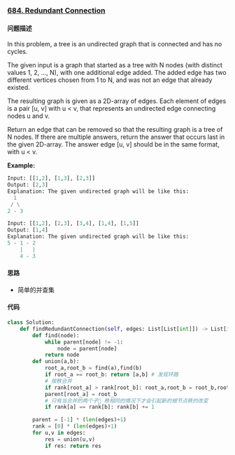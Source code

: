 ### [684. Redundant Connection](https://leetcode-cn.com/problems/redundant-connection/)

#### 问题描述
In this problem, a tree is an undirected graph that is connected and has no cycles.

The given input is a graph that started as a tree with N nodes (with distinct values 1, 2, ..., N), with one additional edge added. The added edge has two different vertices chosen from 1 to N, and was not an edge that already existed.

The resulting graph is given as a 2D-array of edges. Each element of edges is a pair [u, v] with u < v, that represents an undirected edge connecting nodes u and v.

Return an edge that can be removed so that the resulting graph is a tree of N nodes. If there are multiple answers, return the answer that occurs last in the given 2D-array. The answer edge [u, v] should be in the same format, with u < v.

**Example:**
```python
Input: [[1,2], [1,3], [2,3]]
Output: [2,3]
Explanation: The given undirected graph will be like this:
  1
 / \
2 - 3
```
```python
Input: [[1,2], [2,3], [3,4], [1,4], [1,5]]
Output: [1,4]
Explanation: The given undirected graph will be like this:
5 - 1 - 2
    |   |
    4 - 3
```

#### 思路
- 简单的并查集

#### 代码

```python
class Solution:
    def findRedundantConnection(self, edges: List[List[int]]) -> List[int]:
        def find(node):
            while parent[node] != -1:
                node = parent[node]
            return node
        def union(a,b):
            root_a,root_b = find(a),find(b)
            if root_a == root_b: return [a,b] # 发现环路
            # 按秩合并
            if rank[root_a] > rank[root_b]: root_a,root_b = root_b,root_a
            parent[root_a] = root_b
            # 只有当合并的两个子🌲 秩相同的情况下才会引起新的根节点秩的改变
            if rank[a] == rank[b]: rank[b] += 1

        parent = [-1] * (len(edges)+1)
        rank = [0] * (len(edges)+1)
        for u,v in edges:
            res = union(u,v)
            if res: return res
```